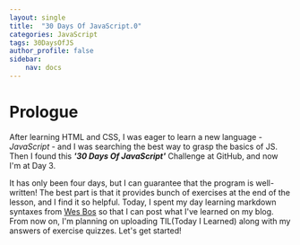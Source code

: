 ```yaml
---
layout: single
title:  "30 Days Of JavaScript.0"
categories: JavaScript
tags: 30DaysOfJS
author_profile: false
sidebar:
    nav: docs
---
```


# Prologue

After learning HTML and CSS, I was eager to learn a new language - *JavaScript* - and I was searching the best way to grasp the basics of JS. Then I found this ***'30 Days Of JavaScript'*** Challenge at GitHub, and now I'm at Day 3.

It has only been four days, but I can guarantee that the program is well-written! The best part is that it provides bunch of exercises at the end of the lesson, and I find it so helpful. Today, I spent my day learning markdown syntaxes from [Wes Bos][1] so that I can post what I've learned on my blog. From now on, I'm planning on uploading TIL(Today I Learned) along with my answers of exercise quizzes. Let's get started!



[1]: https://masteringmarkdown.com/ "Mastering Markdown"